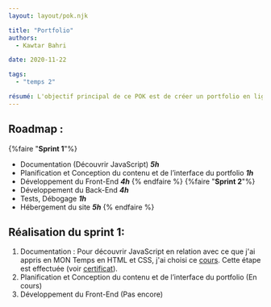```yaml
---
layout: layout/pok.njk

title: "Portfolio"
authors:
  - Kawtar Bahri

date: 2020-11-22

tags: 
  - "temps 2"

résumé: L'objectif principal de ce POK est de créer un portfolio en ligne dynamique et interactif qui met en valeur mon profil. Ce portfolio servira comme une plateforme centralisée pour présenter mes compétences, expériences, projets et réalisations, offrant aux visiteurs une l'opportunité de faire une demande ou de laisser une recommandation. 
---
```


## Roadmap : 
{%faire "**Sprint 1**"%}
- Documentation (Découvrir JavaScript) ***5h***
- Planification et Conception du contenu et de l’interface du portfolio ***1h***
- Développement du Front-End ***4h***
{% endfaire %}
{%faire "**Sprint 2**"%}
- Développement du Back-End ***4h*** 
- Tests, Débogage ***1h***
- Hébergement du site ***5h***
{% endfaire %}

## Réalisation du sprint 1:
1.	Documentation : Pour découvrir JavaScript en relation avec ce que j'ai appris en MON Temps en HTML et CSS, j'ai choisi ce [cours](https://www.coursera.org/learn/introduction-to-web-development-with-html-css-javacript). Cette étape est effectuée (voir [certificat](https://www.coursera.org/account/accomplishments/certificate/NRN8SQK7J9QS)).
2.	Planification et Conception du contenu et de l’interface du portfolio (En cours)
3.  Développement du Front-End (Pas encore)



